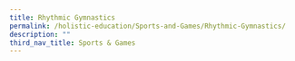 ```yaml
---
title: Rhythmic Gymnastics
permalink: /holistic-education/Sports-and-Games/Rhythmic-Gymnastics/
description: ""
third_nav_title: Sports & Games
---
```



